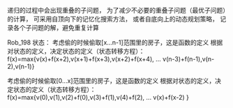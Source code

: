 递归的过程中会出现重叠的子问题，
为了减少不必要的重叠子问题（最优子问题）的计算，
可采用自顶向下的记忆化搜索方法，
或者自底向上的动态规划策略，
记录各个子问题的解，避免重复计算

Rob_198
状态：
考虑偷的时候偷取[x...n-1]范围里的房子，这是函数的定义
根据对状态的定义，决定状态的定义（状态转移方程）：
f(x)=max{v(x)+f(x+2),v(x+1)+f(x+3),v(x+2)+f(x+4), ... v(n-3)+f(n-1),v(n-2),v(n-1)}

考虑偷的时候偷取[0...x]范围里的房子，这是函数的定义
根据对状态的定义，决定状态的定义（状态转移方程）：
f(x)=max{v(0),v(1),v(2)+f(0),v(3)+f(1),v(4)+f(2), ... v(x)+f(x-2) }

